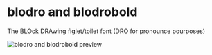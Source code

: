 # blodro and blodrobold
The BLOck DRAwing figlet/toilet font (DRO for pronounce pourposes)

![blodro and blodrobold preview](https://github.com/pemazzon/blodro/blob/main/blodro-preview.png)
